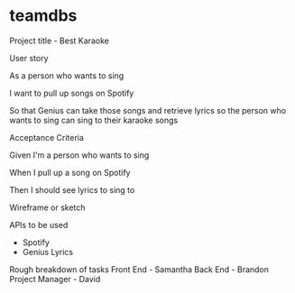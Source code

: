 # teamdbs

Project title - Best Karaoke 

User story

As a person who wants to sing

I want to pull up songs on Spotify

So that Genius can take those songs and retrieve lyrics so the person who wants to sing can sing to their karaoke songs

Acceptance Criteria

Given I'm a person who wants to sing

When I pull up a song on Spotify

Then I should see lyrics to sing to


Wireframe or sketch

APIs to be used
- Spotify
- Genius Lyrics

Rough breakdown of tasks
Front End - Samantha
Back End - Brandon
Project Manager - David
